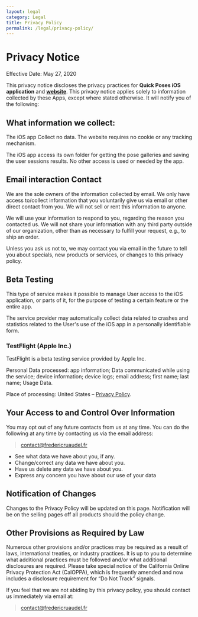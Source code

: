 ```yaml
---
layout: legal
category: Legal
title: Privacy Policy
permalink: /legal/privacy-policy/
---
```


# Privacy Notice

Effective Date: May 27, 2020

This privacy notice discloses the privacy practices for **Quick Poses iOS application** and **[website](https://quickposes.app/)**. This privacy notice applies solely to information collected by these Apps, except where stated otherwise. It will notify you of the following:
  
## What information we collect:  

The iOS app Collect no data. The website requires no cookie or any tracking mechanism.

The iOS app access its own folder for getting the pose galleries and saving the user sessions results. No other access is used or needed by the app.
 
## Email interaction Contact

We are the sole owners of the information collected by email. We only have access to/collect information that you voluntarily give us via email or other direct contact from you. We will not sell or rent this information to anyone. 

We will use your information to respond to you, regarding the reason you contacted us. We will not share your information with any third party outside of our organization, other than as necessary to fulfill your request, e.g., to ship an order.

Unless you ask us not to, we may contact you via email in the future to tell you about specials, new products or services, or changes to this privacy policy. 

## Beta Testing

This type of service makes it possible to manage User access to the iOS application, or parts of it, for the purpose of testing a certain feature or the entire app.

The service provider may automatically collect data related to crashes and statistics related to the User's use of the iOS app in a personally identifiable form.

### TestFlight (Apple Inc.)

TestFlight is a beta testing service provided by Apple Inc.

Personal Data processed: app information; Data communicated while using the service; device information; device logs; email address; first name; last name; Usage Data.

Place of processing: United States – [Privacy Policy](https://www.apple.com/legal/privacy/en-ww/).

## Your Access to and Control Over Information 

You may opt out of any future contacts from us at any time. You can do the following at any time by contacting us via the email address:  

> contact@fredericruaudel.fr
  
- See what data we have about you, if any.
- Change/correct any data we have about you.
- Have us delete any data we have about you.
- Express any concern you have about our use of your data

## Notification of Changes

Changes to the Privacy Policy will be updated on this page. Notification will be on the selling pages off all products should the policy change.

## Other Provisions as Required by Law

Numerous other provisions and/or practices may be required as a result of laws, international treaties, or industry practices. It is up to you to determine what additional practices must be followed and/or what additional disclosures are required. Please take special notice of the California Online Privacy Protection Act (CalOPPA), which is frequently amended and now includes a disclosure requirement for “Do Not Track” signals.

If you feel that we are not abiding by this privacy policy, you should contact us immediately via email at:

> contact@fredericruaudel.fr